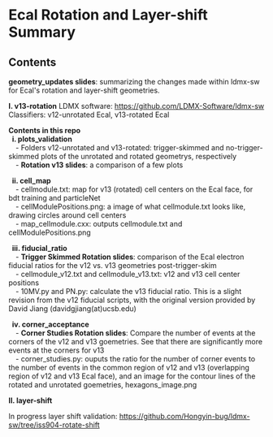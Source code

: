 # Ecal Rotation and Layer-shift Summary
## Contents

**geometry_updates slides**: summarizing the changes made within ldmx-sw for Ecal's rotation and layer-shift geometries.
   
**I. v13-rotation**
LDMX software: https://github.com/LDMX-Software/ldmx-sw     
  Classifiers: v12-unrotated Ecal, v13-rotated Ecal   
  
**Contents in this repo**   
  &ensp;**i. plots_validation**   
    &emsp;- Folders v12-unrotated and v13-rotated: trigger-skimmed and no-trigger-skimmed plots of the unrotated and rotated geometrys, respectively   
    &emsp;- **Rotation v13 slides**: a comparison of a few plots   
    
  &ensp;**ii. cell_map**   
    &emsp;- cellmodule.txt: map for v13 (rotated) cell centers on the Ecal face, for bdt training and particleNet   
    &emsp;- cellModulePositions.png: a image of what cellmodule.txt looks like, drawing circles around cell centers   
    &emsp;- map_cellmodule.cxx: outputs cellmodule.txt and cellModulePositions.png   
    
  &ensp;**iii. fiducial_ratio**   
    &emsp;- **Trigger Skimmed Rotation slides**: comparison of the Ecal electron fiducial ratios for the v12 vs. v13 geometries post-trigger-skim   
    &emsp;- cellmodule_v12.txt and cellmodule_v13.txt: v12 and v13 cell center positions   
    &emsp;- 10MV.py and PN.py: calculate the v13 fiducial ratio. This is a slight revision from the v12 fiducial scripts, with the original version provided by David Jiang (davidgjiang(at)ucsb.edu)   
    
  &ensp;**iv. corner_acceptance**   
    &emsp;- **Corner Studies Rotation slides**: Compare the number of events at the corners of the v12 and v13 goemetries. See that there are significantly more events at the corners for v13    
    &emsp;- corner_studies.py: ouputs the ratio for the number of corner events to the number of events in the common region of v12 and v13 (overlapping region of v12 and v13 Ecal face), and an image for the contour lines of the rotated and unrotated goemetries, hexagons_image.png   

**II. layer-shift**   

In progress layer shift validation:
https://github.com/Hongyin-bug/ldmx-sw/tree/iss904-rotate-shift

